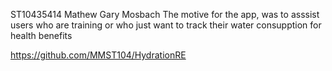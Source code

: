 ST10435414
Mathew Gary Mosbach
The motive for the app, was to asssist users who are training or who just want to track their water consupption for health benefits

https://github.com/MMST104/HydrationRE
